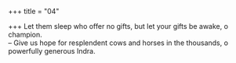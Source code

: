 +++
title = "04"

+++
 Let them sleep who offer no gifts, but let your gifts be awake, o  
champion.  
– Give us hope for resplendent cows and horses in the thousands, o  powerfully generous Indra.  